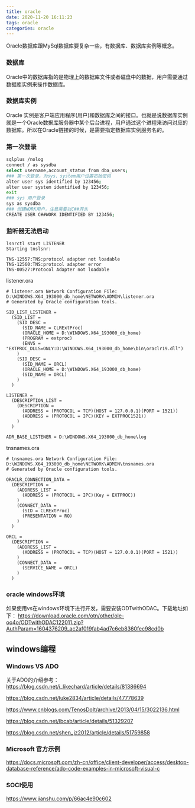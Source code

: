 ```yaml
---
title: oracle
date: 2020-11-20 16:11:23
tags: oracle
categories: oracle
---
```

Oracle数据库跟MySql数据库要复杂一些，有数据库、数据库实例等概念。

### 数据库
Oracle中的数据库指的是物理上的数据库文件或者磁盘中的数据，用户需要通过数据库实例来操作数据库。

### 数据库实例
Oracle 实例是客户端应用程序(用户)和数据库之间的接口。也就是说数据库实例就是一个Oracle数据库服务器中某个后台进程，用户通过这个进程来访问对应的数据库。所以在Oracle链接的时候，是需要指定数据库实例服务名的。
<!--more-->

### 第一次登录
```bash
sqlplus /nolog
connect / as sysdba
select username,account_status from dba_users;
### 第一次登录，为sys、system用户设置初始密码
alter user sys identified by 123456;
alter user system identified by 123456;
exit
### sys 用户登录
sys as sysdba
### 创建WORK用户，注意需要以C##开头
CREATE USER C##WORK IDENTIFIED BY 123456;


```

### 监听器无法启动
```
lsnrctl start LISTENER
Starting tnslsnr:

TNS-12557:TNS:protocol adapter not loadable
TNS-12560:TNS:protocol adapter error
TNS-00527:Protocol Adapter not loadable
```

listener.ora
```
# listener.ora Network Configuration File: D:\WINDOWS.X64_193000_db_home\NETWORK\ADMIN\listener.ora
# Generated by Oracle configuration tools.

SID_LIST_LISTENER =
  (SID_LIST =
    (SID_DESC =
      (SID_NAME = CLRExtProc)
      (ORACLE_HOME = D:\WINDOWS.X64_193000_db_home)
      (PROGRAM = extproc)
      (ENVS = "EXTPROC_DLLS=ONLY:D:\WINDOWS.X64_193000_db_home\bin\oraclr19.dll")
    )
    (SID_DESC =
      (SID_NAME = ORCL)
      (ORACLE_HOME = D:\WINDOWS.X64_193000_db_home)
      (SID_NAME = ORCL)
    )
  )

LISTENER =
  (DESCRIPTION_LIST =
    (DESCRIPTION =
      (ADDRESS = (PROTOCOL = TCP)(HOST = 127.0.0.1)(PORT = 1521))
      (ADDRESS = (PROTOCOL = IPC)(KEY = EXTPROC1521))
    )
  )

ADR_BASE_LISTENER = D:\WINDOWS.X64_193000_db_home\log
```

tnsnames.ora
```
# tnsnames.ora Network Configuration File: D:\WINDOWS.X64_193000_db_home\NETWORK\ADMIN\tnsnames.ora
# Generated by Oracle configuration tools.

ORACLR_CONNECTION_DATA =
  (DESCRIPTION =
    (ADDRESS_LIST =
      (ADDRESS = (PROTOCOL = IPC)(Key = EXTPROC))
    )
    (CONNECT_DATA =
      (SID = CLRExtProc)
      (PRESENTATION = RO)
    )
  )

ORCL =
  (DESCRIPTION =
    (ADDRESS_LIST =
      (ADDRESS = (PROTOCOL = TCP)(HOST = 127.0.0.1)(PORT = 1521))
    )
    (CONNECT_DATA =
      (SERVICE_NAME = ORCL)
    )
  )
```

### oracle windows环境
如果使用vs在windows环境下进行开发，需要安装ODTwithODAC。下载地址如下：
https://download.oracle.com/otn/other/ole-oo4o/ODTwithODAC122011.zip?AuthParam=1604376209_ac2af019fab4ad7c6eb8360fec98cd0b

## windows编程
### Windows VS ADO
关于ADO的介绍参考：https://blog.csdn.net/i_likechard/article/details/81386694

https://blog.csdn.net/luke2834/article/details/47778639

https://www.cnblogs.com/TenosDoIt/archive/2013/04/15/3022136.html

https://blog.csdn.net/lbcab/article/details/51329207

https://blog.csdn.net/shen_jz2012/article/details/51759858

### Microsoft 官方示例
https://docs.microsoft.com/zh-cn/office/client-developer/access/desktop-database-reference/ado-code-examples-in-microsoft-visual-c

### SOCI使用
https://www.jianshu.com/p/66ac4e90c602
